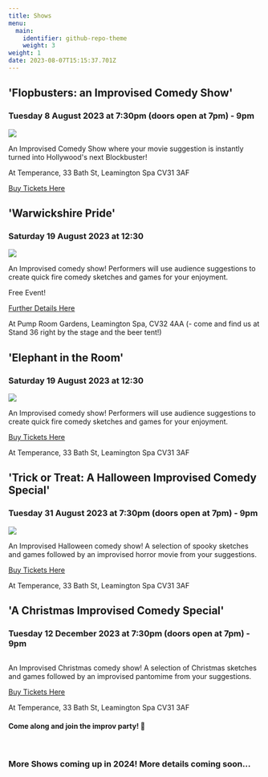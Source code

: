 ```yaml
---
title: Shows
menu:
  main:
    identifier: github-repo-theme
    weight: 3
weight: 1
date: 2023-08-07T15:15:37.701Z
---
```

## 'Flopbusters: an Improvised Comedy Show'

### Tuesday 8 August 2023 at 7:30pm (doors open at 7pm) - 9pm

![](/uploads/posed-everyone-kirsty-mouth-open.jpg)

An Improvised Comedy Show where your movie suggestion is instantly turned into Hollywood's next Blockbuster!

At Temperance, 33 Bath St, Leamington Spa CV31 3AF

[Buy Tickets Here](https://www.eventbrite.co.uk/e/flopbusters-improvised-comedy-tickets-671654224867?aff=ebdsoporgprofile)

## 'Warwickshire Pride'

### Saturday 19 August 2023 at 12:30

![](/uploads/pride-2022.png)

An Improvised comedy show! Performers will use audience suggestions to create quick fire comedy sketches and games for your enjoyment.

Free Event!

[Further Details Here](https://warwickshirepride.co.uk/pride-festival)

At Pump Room Gardens, Leamington Spa, CV32 4AA (- come and find us at Stand 36 right by the stage and the beer tent!)

## 'Elephant in the Room'

### Saturday 19 August 2023 at 12:30

![](/uploads/owen-clare-coral.jpg)

An Improvised comedy show! Performers will use audience suggestions to create quick fire comedy sketches and games for your enjoyment.

[Buy Tickets Here](https://www.eventbrite.com/e/a-christmas-improvised-comedy-special-tickets-678849726807?aff=ebdssbdestsearch&from=6ff34305352e11eeaecb76c6e69a5a02&keep_tld=1)

At Temperance, 33 Bath St, Leamington Spa CV31 3AF

## 'Trick or Treat: A Halloween Improvised Comedy Special'

### Tuesday 31 August 2023 at 7:30pm (doors open at 7pm) - 9pm

![](/uploads/temperance-.png)

An Improvised Halloween comedy show! A selection of spooky sketches and games followed by an improvised horror movie from your suggestions.

[Buy Tickets Here](https://www.eventbrite.com/e/trick-or-treat-a-halloween-improvised-comedy-special-tickets-678836276577?aff=ebdssbdestsearch&from=6ff34305352e11eeaecb76c6e69a5a02&keep_tld=1)

At Temperance, 33 Bath St, Leamington Spa CV31 3AF

## 'A Christmas Improvised Comedy Special'

### Tuesday 12 December 2023 at 7:30pm (doors open at 7pm) - 9pm

![]()

An Improvised Christmas comedy show! A selection of Christmas sketches and games followed by an improvised pantomime from your suggestions.

[Buy Tickets Here](https://www.eventbrite.com/e/a-christmas-improvised-comedy-special-tickets-678849726807?aff=ebdssbdestsearch&from=6ff34305352e11eeaecb76c6e69a5a02&keep_tld=1)

At Temperance, 33 Bath St, Leamington Spa CV31 3AF

#### Come along and join the improv party! 🎉 <br><br><br>

### More Shows coming up in 2024! More details coming soon...<br><br>